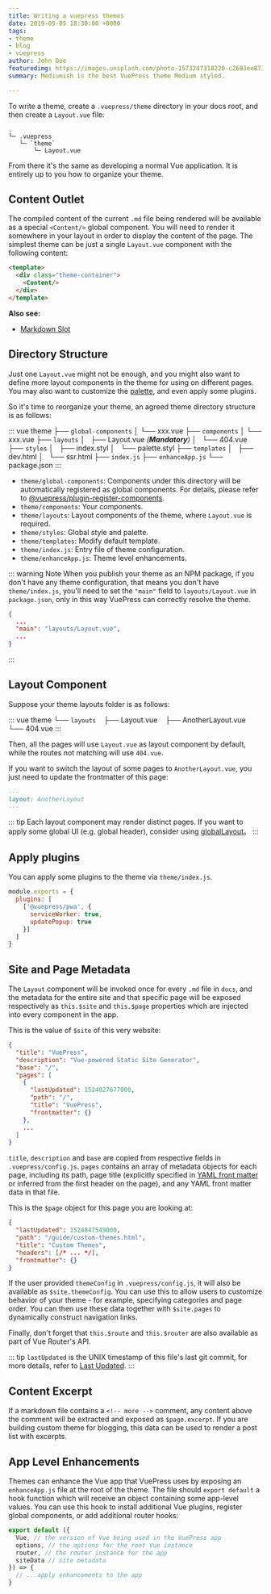 ```yaml
---
title: Writing a vuepress themes
date: 2019-05-05 18:30:00 +0000
tags:
- theme
- blog
- vuepress
author: John Doe
featuredimg: https://images.unsplash.com/photo-1573247318220-c2683ee87351?ixlib=rb-1.2.1&auto=format&fit=crop&w=500&q=60
summary: Mediumish is the best VuePress theme Medium styled.

---
```

To write a theme, create a `.vuepress/theme` directory in your docs root, and then create a `Layout.vue` file:

```
.
└─ .vuepress
   └─ `theme`
       └─ Layout.vue
```

From there it's the same as developing a normal Vue application. It is entirely up to you how to organize your theme.

## Content Outlet

The compiled content of the current `.md` file being rendered will be available as a special `<Content/>` global component. You will need to render it somewhere in your layout in order to display the content of the page. The simplest theme can be just a single `Layout.vue` component with the following content:

``` html
<template>
  <div class="theme-container">
    <Content/>
  </div>
</template>
```

**Also see:**

- [Markdown Slot](../guide/markdown-slot.md)

## Directory Structure

Just one `Layout.vue` might not be enough, and you might also want to define more layout components in the theme for using on different pages. You may also want to customize the [palette](../config/README.md#palette-styl), and even apply some plugins.

So it's time to reorganize your theme, an agreed theme directory structure is as follows:

::: vue
theme
├── `global-components`
│   └── xxx.vue
├── `components`
│   └── xxx.vue
├── `layouts`
│   ├── Layout.vue _(**Mandatory**)_
│   └── 404.vue
├── `styles`
│   ├── index.styl
│   └── palette.styl
├── `templates`
│   ├── dev.html
│   └── ssr.html
├── `index.js`
├── `enhanceApp.js`
└── package.json
:::

- `theme/global-components`: Components under this directory will be automatically registered as global components. For details, please refer to [@vuepress/plugin-register-components](https://github.com/vuejs/vuepress/tree/master/packages/@vuepress/plugin-register-components).
- `theme/components`: Your components.
- `theme/layouts`: Layout components of the theme, where `Layout.vue` is required.
- `theme/styles`: Global style and palette.
- `theme/templates`: Modify default template.
- `theme/index.js`: Entry file of theme configuration.
- `theme/enhanceApp.js`: Theme level enhancements.

::: warning Note
When you publish your theme as an NPM package, if you don't have any theme configuration, that means you don't have `theme/index.js`, you'll need to set the `"main"` field  to `layouts/Layout.vue` in `package.json`, only in this way VuePress can correctly resolve the theme.
```json
{
  ...
  "main": "layouts/Layout.vue",
  ...
}
```

:::

## Layout Component

Suppose your theme layouts folder is as follows:

::: vue
theme
└── `layouts`
    ├── Layout.vue
    ├── AnotherLayout.vue
    └── 404.vue
:::

Then, all the pages will use `Layout.vue` as layout component by default, while the routes not matching will use `404.vue`.

If you want to switch the layout of some pages to `AnotherLayout.vue`, you just need to update the frontmatter of this page:

```markdown
---
layout: AnotherLayout
---
````

::: tip
Each layout component may render distinct pages. If you want to apply some global UI (e.g. global header), consider using [globalLayout](./option-api.md#globallayout)。
:::

## Apply plugins

You can apply some plugins to the theme via `theme/index.js`.

```js
module.exports = {
  plugins: [
    ['@vuepress/pwa', { 
      serviceWorker: true,
      updatePopup: true
    }]
  ]
}
```

## Site and Page Metadata

The `Layout` component will be invoked once for every `.md` file in `docs`, and the metadata for the entire site and that specific page will be exposed respectively as `this.$site` and `this.$page` properties which are injected into every component in the app.

This is the value of `$site` of this very website:

``` json
{
  "title": "VuePress",
  "description": "Vue-powered Static Site Generator",
  "base": "/",
  "pages": [
    {
      "lastUpdated": 1524027677000,
      "path": "/",
      "title": "VuePress",
      "frontmatter": {}
    },
    ...
  ]
}
```

`title`, `description` and `base` are copied from respective fields in `.vuepress/config.js`. `pages` contains an array of metadata objects for each page, including its path, page title (explicitly specified in [YAML front matter](../guide/markdown.md#front-matter) or inferred from the first header on the page), and any YAML front matter data in that file.

This is the `$page` object for this page you are looking at:

``` json
{
  "lastUpdated": 1524847549000,
  "path": "/guide/custom-themes.html",
  "title": "Custom Themes",
  "headers": [/* ... */],
  "frontmatter": {}
}
```

If the user provided `themeConfig` in `.vuepress/config.js`, it will also be available as `$site.themeConfig`. You can use this to allow users to customize behavior of your theme - for example, specifying categories and page order. You can then use these data together with `$site.pages` to dynamically construct navigation links.

Finally, don't forget that `this.$route` and `this.$router` are also available as part of Vue Router's API.

::: tip
  `lastUpdated` is the UNIX timestamp of this file's last git commit, for more details, refer to [Last Updated](../theme/default-theme-config.md#last-updated).
:::

## Content Excerpt

If a markdown file contains a `<!-- more -->` comment, any content above the comment will be extracted and exposed as `$page.excerpt`. If you are building custom theme for blogging, this data can be used to render a post list with excerpts.

## App Level Enhancements

Themes can enhance the Vue app that VuePress uses by exposing an `enhanceApp.js` file at the root of the theme. The file should `export default` a hook function which will receive an object containing some app-level values. You can use this hook to install additional Vue plugins, register global components, or add additional router hooks:

``` js
export default ({
  Vue, // the version of Vue being used in the VuePress app
  options, // the options for the root Vue instance
  router, // the router instance for the app
  siteData // site metadata
}) => {
  // ...apply enhancements to the app
}
```